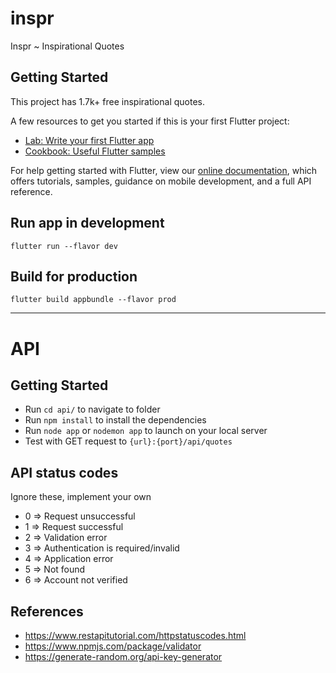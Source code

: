 # inspr

Inspr ~ Inspirational Quotes

## Getting Started

This project has 1.7k+ free inspirational quotes.

A few resources to get you started if this is your first Flutter project:

- [Lab: Write your first Flutter app](https://flutter.dev/docs/get-started/codelab)
- [Cookbook: Useful Flutter samples](https://flutter.dev/docs/cookbook)

For help getting started with Flutter, view our
[online documentation](https://flutter.dev/docs), which offers tutorials,
samples, guidance on mobile development, and a full API reference.

## Run app in development

`flutter run --flavor dev`

## Build for production

`flutter build appbundle --flavor prod`

---

# API

## Getting Started

- Run `cd api/` to navigate to folder
- Run `npm install` to install the dependencies
- Run `node app` or `nodemon app` to launch on your local server
- Test with GET request to `{url}:{port}/api/quotes`

## API status codes

Ignore these, implement your own

- 0 => Request unsuccessful
- 1 => Request successful
- 2 => Validation error
- 3 => Authentication is required/invalid
- 4 => Application error
- 5 => Not found
- 6 => Account not verified

## References

- https://www.restapitutorial.com/httpstatuscodes.html
- https://www.npmjs.com/package/validator
- https://generate-random.org/api-key-generator
